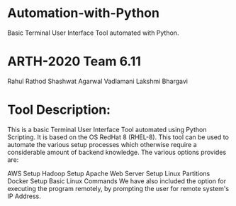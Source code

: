 # Automation-with-Python

Basic Terminal User Interface Tool automated with Python.

# ARTH-2020 Team 6.11
Rahul Rathod
Shashwat Agarwal
Vadlamani Lakshmi Bhargavi
# Tool Description:
This is a basic Terminal User Interface Tool automated using Python Scripting. It is based on the OS RedHat 8 (RHEL-8). This tool can be used to automate the various setup processes which otherwise require a considerable amount of backend knowledge. The various options provides are:

AWS Setup
Hadoop Setup
Apache Web Server Setup
Linux Partitions
Docker Setup
Basic Linux Commands
We have also included the option for executing the program remotely, by prompting the user for remote system's IP Address.

